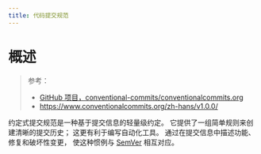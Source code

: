 ```yaml
---
title: 代码提交规范
---
```


# 概述

> 参考：
> - [GitHub 项目，conventional-commits/conventionalcommits.org]()
> - <https://www.conventionalcommits.org/zh-hans/v1.0.0/>

约定式提交规范是一种基于提交信息的轻量级约定。 它提供了一组简单规则来创建清晰的提交历史； 这更有利于编写自动化工具。 通过在提交信息中描述功能、修复和破坏性变更， 使这种惯例与 [SemVer](http://semver.org/) 相互对应。
